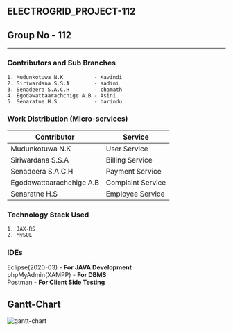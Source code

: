 ## ELECTROGRID_PROJECT-112
## Group No - 112
---
### Contributors and Sub Branches
    1. Mudunkotuwa N.K          - Kavindi
    2. Siriwardana S.S.A        - sadini
    3. Senadeera S.A.C.H        - chamath
    4. Egodawattaarachchige A.B - Asini
    5. Senaratne H.S            - harindu
    
### Work Distribution (Micro-services)    
    
| Contributor            | Service |
| -------------           | ------------- |
| Mudunkotuwa N.K            | User Service  |
| Siriwardana S.S.A           | Billing Service  |
| Senadeera S.A.C.H           | Payment Service  |
| Egodawattaarachchige A.B          | Complaint Service  |
| Senaratne H.S            | Employee Service  |


### Technology Stack Used
    1. JAX-RS
    2. MySQL
    
 ### IDEs
 Eclipse(2020-03)  - **For JAVA Development**<br/>
 phpMyAdmin(XAMPP) - **For DBMS**<br/>
 Postman           - **For Client Side Testing**
 
 ## Gantt-Chart 
![gantt-chart](https://user-images.githubusercontent.com/103487603/164912777-b69949a1-2f65-4b0d-a2ed-d9413602305f.png)
 

   
